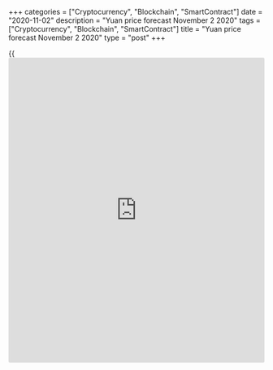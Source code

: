 +++
categories = ["Cryptocurrency", "Blockchain", "SmartContract"]
date = "2020-11-02"
description = "Yuan price forecast November 2 2020"
tags = ["Cryptocurrency", "Blockchain", "SmartContract"]
title = "Yuan price forecast November 2 2020"
type = "post"
+++

{{<iframe id="large-banner" src="https://www.bounty.group/#slide=4.0" width="100%" height="600" scrolling="no" style="border: 0px solid rgb(216, 221, 230); border-radius: 3px;">}}

2020-11-02

2020-11-02

Central banks will swallow yuan. Forecast as of 02.11.2020Dmitri
Demidenko

The USDCNH can well continue falling for several reasons. The renminbi
is strengthening amid the economic growth gap and the capital inflow to
China. Besides, the world’s central banks tend to buy more yuan. Let us
discuss the renminbi outlook and make up a [USDCNH][1] trading plan.

## Monthly yuan fundamental forecast

The right time is essential for effective reforms. Beijing's financial
market liberalization resulted in capital outflows and a weakening of
the yuan. Some people could believe that the simplification of access
for foreign [investor](https://www.fintechee.com/tutorial-for-forex-trading/investor-mode/)s to China’s futures market and the abandoning of
the counter-cyclical factor in setting the exchange rate of the national
currency is a try to stop the [USDCNH][1] fall. They were wrong,
however. Yes, similar actions five years ago sent the renminbi down, the
current situation is completely different.

In late 2015, the Fed began normalizing monetary [policy](https://www.fintechee.com/policy/), which
strengthened the US dollar. The money was flowing into the USA, and the
burst bubble in the Chinese stock market accelerated the process of the
capital outflow from the country. In 2020, the money is going to Asia.
Since early 2020, foreign [investor](https://www.fintechee.com/tutorial-for-forex-trading/investor-mode/)s bought Chinese government bonds
worth ¥370 billion ($55 billion). Over the first half of 2020, China
attracted $76 billion of foreign direct investments. The US, for
example, attracted $51 billion. On an annual basis, foreign investments
in China fell by 4%, but in the USA, it was  61% down, and the global
indicator dropped by 50%.

### Dynamics of foreign direct investments

 _Source_ _: Wall Street Journal_

The liberalization of financial markets carried out by Beijing aims at
the yuan’s internationalization. The yuan is meant to get a higher
position in international trade, settlements, and conversion operations.
The renminbi accounts for about 2% in the global FX reserves, which is
extremely low, considering China’s GDP in the global economy. In growing
demand of the world’s regulators for China’s currency is an essential
bearish factor for the [USDCNH][1].

But still, the primary growth drivers for the yuan are the divergence in
the economic growth and the high appeal of China’s assets, also because
of the widening spread between the US and China’s bonds since the
beginning of the year. Besides, robust GDP growth is a reason to buy
China’s equities. The Chinese manufacturing PMI is above 50, which
signals the economic expansion for the eighth consecutive month. The
services PMI has reached its seven-year high.

### Dynamics of China’s PMI



 _Source_ _: Bloomberg_

Due to the difficult epidemiological situation, the US GDP is likely to
slow significantly, and the euro-area economy could face a double
recession. China’s economy, however, seems to be stable amid the global
crisis. So, it is natural that the yuan is growing.

### Monthly [USDCNH][1] trading plan

The [USDCNH][1] sell-offs are going to accelerate if Joe Biden wins the
US presidential election. The Democratic candidate should abandon
protectionism policies carried out by Trump. In this case, China may not
worry about new trade wars. The first and the second target for short
positions at 6.7 and 6.65, set in [September][2] and [October][3], have
already been reached. The current correction of the [USDCNH][1] will
provide a good chance to add up to shorts with a target at 6.5. If Trump
wins the election, one should buy the pair in the short-term.

* * *

P.S. Did you like my article? Share it in social networks: it will be
the best “thank you" :)

Ask me questions and comment below. I’ll be glad to answer your
questions and give necessary explanations.

 **Useful links:**

  * I recommend trying to trade with a reliable broker [here][4]. The system allows you to trade by yourself or copy successful traders from all across the globe.
  * Use my promo-code BLOG for getting deposit bonus 50% on LiteForex platform. Just enter this code in the appropriate field while [depositing][5] your trading account.
  * Telegram chat for traders: <t.me/liteforexengchat>. We are sharing the signals and trading experience
  * Telegram channel with high-quality analytics, Forex reviews, training articles, and other useful things for traders <t.me/liteforex>

## Price chart of USDCNH in real time mode

The content of this article reflects the author’s opinion and does not
necessarily reflect the official position of LiteForex. The material
published on this page is provided for informational purposes only and
should not be considered as the provision of investment advice for the
purposes of Directive 2004/39/EC.

Rate this article:

{{value}}

( {{count}} {{title}} )

   1. my.liteforex.com/trading/chart?symbol=USDCNH&returnUrl=true
   2. www.liteforex.com/blog/analysts-opinions/usdcnh-forecast-five-reasons-to-buy-yuan/
   3. www.liteforex.com/blog/analysts-opinions/yuan-spots-the-candidate-forecast-as-of-01102020/
   4. my.liteforex.com/?category=analysts-opinions&slug=central-banks-will-swallow-yuan-forecast-as-of-02112020&openPopup=%2Fregistration%2Fpopup&utm_source=blog&utm_medium=article&utm_campaign=bonus
   5. my.liteforex.com/deposit/?category=analysts-opinions&slug=central-banks-will-swallow-yuan-forecast-as-of-02112020&promo_code=BLOG&utm_source=blog&utm_medium=article&utm_campaign=bonus